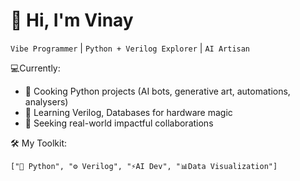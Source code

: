 # 👋 Hi, I'm Vinay 

`Vibe Programmer` | `Python + Verilog Explorer` | `AI Artisan`

💻Currently:
- 🐍 Cooking Python projects (AI bots, generative art, automations, analysers)  
- 🔌 Learning Verilog, Databases for hardware magic  
- 🤝 Seeking real-world impactful collaborations  

🛠️ My Toolkit:
```
["🐍 Python", "⚙️ Verilog", "⚡AI Dev", "📊Data Visualization"]
